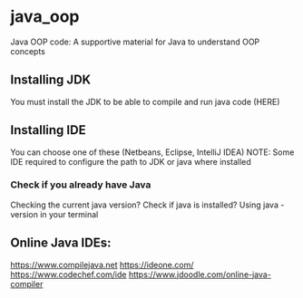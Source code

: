 # java_oop
Java OOP code: A supportive material for Java to understand OOP concepts

## Installing JDK

You must install the JDK to be able to compile and run java code (HERE)

## Installing IDE
You can choose one of these (Netbeans, Eclipse, IntelliJ IDEA)
	NOTE: Some IDE required to configure the path to JDK or java where installed

### Check if you already have Java
Checking the current java version? Check if java is installed? 
	Using java -version in your terminal

## Online Java IDEs: 
https://www.compilejava.net
https://ideone.com/
https://www.codechef.com/ide
https://www.jdoodle.com/online-java-compiler

